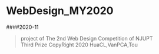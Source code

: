# WebDesign_MY2020
####2020-11
> project of The 2nd Web Design Competition of NJUPT  
> Third Prize
> CopyRight 2020 HuaCL,VanPCA,Tou

